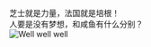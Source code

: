 芝士就是力量，法国就是培根！  
人要是没有梦想，和咸鱼有什么分别？  
![Well well well](https://raw.githubusercontent.com/wiki/doubility-sky/daydayup/image/happy.jpg "要不... 我下面给你吃？") 